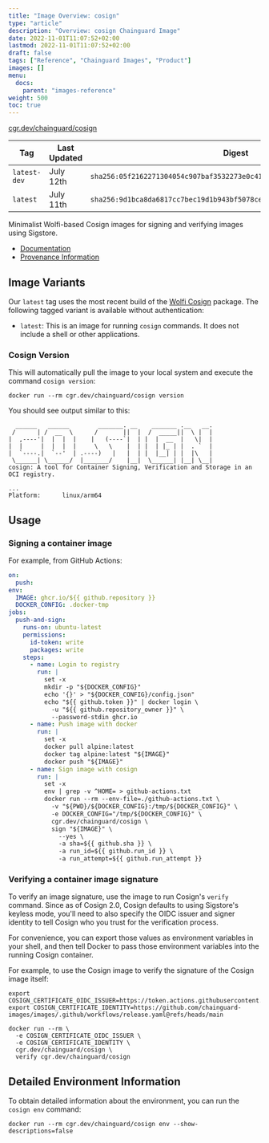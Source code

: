 ```yaml
---
title: "Image Overview: cosign"
type: "article"
description: "Overview: cosign Chainguard Image"
date: 2022-11-01T11:07:52+02:00
lastmod: 2022-11-01T11:07:52+02:00
draft: false
tags: ["Reference", "Chainguard Images", "Product"]
images: []
menu:
  docs:
    parent: "images-reference"
weight: 500
toc: true
---
```


[cgr.dev/chainguard/cosign](https://github.com/chainguard-images/images/tree/main/images/cosign)

| Tag          | Last Updated | Digest                                                                    |
|--------------|--------------|---------------------------------------------------------------------------|
| `latest-dev` | July 12th    | `sha256:05f2162271304054c907baf3532273e0c418ce2ce8c3806ecdf2a70ce42278fa` |
| `latest`     | July 11th    | `sha256:9d1bca8da6817cc7bec19d1b943bf5078cefae2a92029e9779791c0f1baae13e` |



Minimalist Wolfi-based Cosign images for signing and verifying images using Sigstore.

- [Documentation](https://edu.chainguard.dev/chainguard/chainguard-images/reference/cosign)
- [Provenance Information](https://edu.chainguard.dev/chainguard/chainguard-images/reference/cosign/provenance_info/)
<!-- TODO: add Getting Started Guide - [Getting Started Guide](https://edu.chainguard.dev/chainguard/chainguard-images/reference/cosign/getting-started-cosign/) -->

## Image Variants

Our `latest` tag uses the most recent build of the [Wolfi Cosign](https://github.com/wolfi-dev/os/blob/main/cosign.yaml) package. The following tagged variant is available without authentication:

- `latest`: This is an image for running `cosign` commands. It does not include a shell or other applications.

### Cosign Version
This will automatically pull the image to your local system and execute the command `cosign version`:

```shell
docker run --rm cgr.dev/chainguard/cosign version
```

You should see output similar to this:

```
  ______   ______        _______. __    _______ .__   __.
 /      | /  __  \      /       ||  |  /  _____||  \ |  |
|  ,----'|  |  |  |    |   (----`|  | |  |  __  |   \|  |
|  |     |  |  |  |     \   \    |  | |  | |_ | |  . `  |
|  `----.|  `--'  | .----)   |   |  | |  |__| | |  |\   |
 \______| \______/  |_______/    |__|  \______| |__| \__|
cosign: A tool for Container Signing, Verification and Storage in an OCI registry.

...
Platform:      linux/arm64
```



## Usage

### Signing a container image

For example, from GitHub Actions:


```yaml
on:
  push:
env:
  IMAGE: ghcr.io/${{ github.repository }}
  DOCKER_CONFIG: .docker-tmp
jobs:
  push-and-sign:
    runs-on: ubuntu-latest
    permissions:
      id-token: write
      packages: write
    steps:
      - name: Login to registry
        run: |
          set -x
          mkdir -p "${DOCKER_CONFIG}"
          echo '{}' > "${DOCKER_CONFIG}/config.json"
          echo "${{ github.token }}" | docker login \
            -u "${{ github.repository_owner }}" \
            --password-stdin ghcr.io
      - name: Push image with docker
        run: |
          set -x
          docker pull alpine:latest
          docker tag alpine:latest "${IMAGE}"
          docker push "${IMAGE}"
      - name: Sign image with cosign
        run: |
          set -x
          env | grep -v ^HOME= > github-actions.txt
          docker run --rm --env-file=./github-actions.txt \
            -v "${PWD}/${DOCKER_CONFIG}:/tmp/${DOCKER_CONFIG}" \
            -e DOCKER_CONFIG="/tmp/${DOCKER_CONFIG}" \
            cgr.dev/chainguard/cosign \
            sign "${IMAGE}" \
              --yes \
              -a sha=${{ github.sha }} \
              -a run_id=${{ github.run_id }} \
              -a run_attempt=${{ github.run_attempt }}

```

### Verifying a container image signature

To verify an image signature, use the image to run Cosign's `verify` command. Since as of Cosign 2.0, Cosign defaults to using Sigstore's keyless mode, you'll need to also specify the OIDC issuer and signer identity to tell Cosign who you trust for the verification process.

For convenience, you can export those values as environment variables in your shell, and then tell Docker to pass those environment variables into the running Cosign container.

For example, to use the Cosign image to verify the signature of the Cosign image itself:

```shell
export COSIGN_CERTIFICATE_OIDC_ISSUER=https://token.actions.githubusercontent.com
export COSIGN_CERTIFICATE_IDENTITY=https://github.com/chainguard-images/images/.github/workflows/release.yaml@refs/heads/main

docker run --rm \
  -e COSIGN_CERTIFICATE_OIDC_ISSUER \
  -e COSIGN_CERTIFICATE_IDENTITY \
  cgr.dev/chainguard/cosign \
  verify cgr.dev/chainguard/cosign
```

## Detailed Environment Information

To obtain detailed information about the environment, you can run the `cosign env` command:

```shell
docker run --rm cgr.dev/chainguard/cosign env --show-descriptions=false
```
